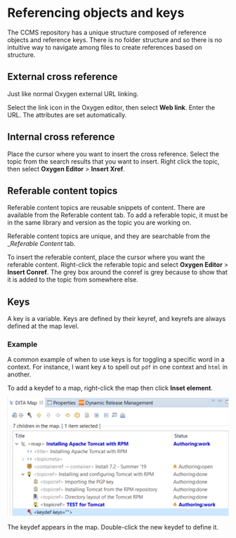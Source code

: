 # Referencing objects and keys

The CCMS repository has a unique structure composed of reference objects and reference keys. There is no folder structure and so there is no intuitive way to navigate among files to create references based on structure.

## External cross reference

Just like normal Oxygen external URL linking.

Select the link icon in the Oxygen editor, then select __Web link__. Enter the URL. The attributes are set automatically.

## Internal cross reference

Place the cursor where you want to insert the cross reference. Select the topic from the search results that you want to insert. Right click the topic, then select __Oxygen Editor__ > __Insert Xref__.

## Referable content topics

Referable content topics are reusable snippets of content. There are available from the Referable content tab. To add a referable topic, it must be in the same library and version as the topic you are working on.

Referable content topics are unique, and they are searchable from the __Referable Content_ tab.

To insert the referable content, place the cursor where you want the referable content. Right-click the referable topic and select __Oxygen Editor__ > __Insert Conref__. The grey box around the conref is grey because to show that it is added to the topic from somewhere else.

## Keys

A key is a variable. Keys are defined by their keyref, and keyrefs are always defined at the map level.

### Example

A common example of when to use keys is for toggling a specific word in a context. For instance, I want key `A` to spell out `pdf` in one context and `html` in another.

To add a keydef to a map, right-click the map then click __Inset element__.

![keydef](../images/keydef.png)

The keydef appears in the map. Double-click the new keydef to define it.